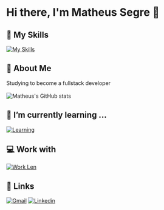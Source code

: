 # Hi there, I'm Matheus Segre 👋

## 🚀 My Skills
[![My Skills](https://skillicons.dev/icons?i=cs,html,css,js)](https://skillicons.dev)

## 📝 About Me
Studying to become a fullstack developer<br/><br/>
![Matheus's GitHub stats](https://github-readme-stats.vercel.app/api?username=matheussegre&show_icons=true&theme=radical)

## 🌱 I’m currently learning ...
[![Learning](https://skillicons.dev/icons?i=js)](https://skillicons.dev)

## 💻 Work with
[![Work Len](https://skillicons.dev/icons?i=cs)](https://skillicons.dev)

## 🔗 Links
[![Gmail](https://img.shields.io/badge/Gmail-D14836?style=for-the-badge&logo=gmail&logoColor=white)](mailto:matheussegre.soares@gmail.com)
[![Linkedin](https://img.shields.io/badge/LinkedIn-0077B5?style=for-the-badge&logo=linkedin&logoColor=white)](https://www.linkedin.com/in/matheus-segre/)

